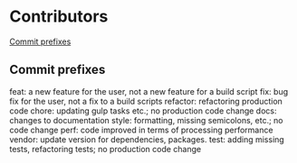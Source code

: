 # Contributors

[Commit prefixes](#commit-prefixes)

## Commit prefixes

feat: a new feature for the user, not a new feature for a build script
fix: bug fix for the user, not a fix to a build scripts
refactor: refactoring production code
chore: updating gulp tasks etc.; no production code change
docs: changes to documentation
style: formatting, missing semicolons, etc.; no code change
perf: code improved in terms of processing performance
vendor: update version for dependencies, packages.
test: adding missing tests, refactoring tests; no production code change